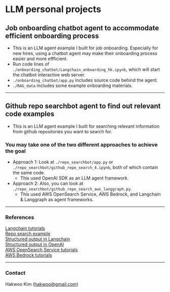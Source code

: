 # LLM personal projects

## Job onboarding chatbot agent to accommodate efficient onboarding process
- This is an LLM agent example I built for job onboarding. Especially for new hires, using a chatbot agent may make their onboarding process easier and more effficient.  
- Run code lines of  `./onboarding_chatbot/Langchain_onboarding_hk.ipynb`, which will start the chatbot interactive web server.  
- `./onboarding_chatbot/app.py` includes source code behind the agent.  
- `./RAG_data` includes some example onboarding materials.   
---

## Github repo searchbot agent to find out relevant code examples
- This is an LLM agent example I built for searching relevant information from github repositories you want to search for.  

### You may take one of the two different approaches to achieve the goal  
- Approach 1: Look at `./repo_searchbot/app.py` or `./repo_searchbot/github_repo_search_4.ipynb`, both of which contain the same code.  
    - This used OpenAI SDK as an LLM agent framework.    
- Approach 2: Also, you can look at `./repo_searchbot/github_repo_search_aws_langgraph.py`.  
    - This used AWS OpenSearch Service, AWS Bedrock, and Langchain & Langgraph as agent frameworks.  

---
### References
[Langchain tutorials](https://python.langchain.com/docs/tutorials/)   
[Repo search example](https://github.com/IIEleven11/Talk2Repo)   
[Structured output in Langchain](https://python.langchain.com/docs/concepts/structured_outputs/)  
[Structured output in OpenAI](https://platform.openai.com/docs/guides/structured-outputs/introduction?api-mode=chat)  
[AWS OpenSearch Service tutorials](https://docs.aws.amazon.com/opensearch-service/latest/developerguide/tutorials.html)  
[AWS Bedrock tutorials](https://docs.aws.amazon.com/bedrock/latest/userguide/getting-started.html)  

---
### Contact
Hakwoo Kim (hakwoo@gmail.com)  